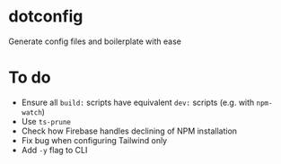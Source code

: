 # dotconfig

Generate config files and boilerplate with ease

# To do

- Ensure all `build:` scripts have equivalent `dev:` scripts (e.g. with `npm-watch`)
- Use `ts-prune`
- Check how Firebase handles declining of NPM installation
- Fix bug when configuring Tailwind only
- Add `-y` flag to CLI
